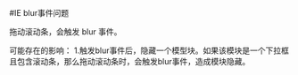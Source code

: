 #IE blur事件问题

拖动滚动条，会触发 blur 事件。

可能存在的影响：
1.触发blur事件后，隐藏一个模型块。如果该模块是一个下拉框且包含滚动条，那么拖动滚动条时，会触发blur事件，造成模块隐藏。